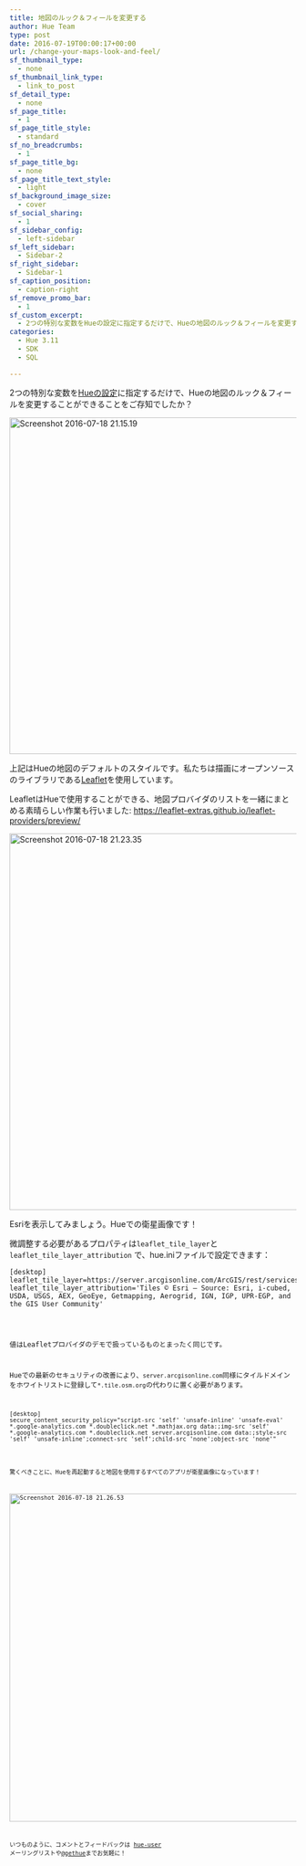 ```yaml
---
title: 地図のルック＆フィールを変更する
author: Hue Team
type: post
date: 2016-07-19T00:00:17+00:00
url: /change-your-maps-look-and-feel/
sf_thumbnail_type:
  - none
sf_thumbnail_link_type:
  - link_to_post
sf_detail_type:
  - none
sf_page_title:
  - 1
sf_page_title_style:
  - standard
sf_no_breadcrumbs:
  - 1
sf_page_title_bg:
  - none
sf_page_title_text_style:
  - light
sf_background_image_size:
  - cover
sf_social_sharing:
  - 1
sf_sidebar_config:
  - left-sidebar
sf_left_sidebar:
  - Sidebar-2
sf_right_sidebar:
  - Sidebar-1
sf_caption_position:
  - caption-right
sf_remove_promo_bar:
  - 1
sf_custom_excerpt:
  - 2つの特別な変数をHueの設定に指定するだけで、Hueの地図のルック＆フィールを変更することができることをご存知でしたか？
categories:
  - Hue 3.11
  - SDK
  - SQL

---
```

2つの特別な変数を<a href="https://github.com/cloudera/hue/blob/master/desktop/conf.dist/hue.ini#L114" target="_blank">Hueの設定</a>に指定するだけで、Hueの地図のルック＆フィールを変更することができることをご存知でしたか？

[<img class="aligncenter size-large wp-image-4229" src="https://cdn.gethue.com/uploads/2016/07/Screenshot-2016-07-18-21.15.19-1024x590.jpg" alt="Screenshot 2016-07-18 21.15.19" width="1024" height="590" data-wp-pid="4229" />][1]

上記はHueの地図のデフォルトのスタイルです。私たちは描画にオープンソースのライブラリである<a href="http://leafletjs.com/" target="_blank">Leaflet</a>を使用しています。

LeafletはHueで使用することができる、地図プロバイダのリストを一緒にまとめる素晴らしい作業も行いました: <a href="https://leaflet-extras.github.io/leaflet-providers/preview/" target="_blank">https://leaflet-extras.github.io/leaflet-providers/preview/</a>

[<img class="aligncenter size-large wp-image-4232" src="https://cdn.gethue.com/uploads/2016/07/Screenshot-2016-07-18-21.23.35-1024x660.jpg" alt="Screenshot 2016-07-18 21.23.35" width="1024" height="660" data-wp-pid="4232" />][2]

Esriを表示してみましょう。Hueでの衛星画像です！

微調整する必要があるプロパティは`leaflet_tile_layer`と`leaflet_tile_layer_attribution` で、hue.iniファイルで設定できます：

<pre><code class="bash">[desktop]
leaflet_tile_layer=https://server.arcgisonline.com/ArcGIS/rest/services/World_Imagery/MapServer/tile/{z}/{y}/{x}
leaflet_tile_layer_attribution='Tiles &copy; Esri &mdash; Source: Esri, i-cubed, USDA, USGS, AEX, GeoEye, Getmapping, Aerogrid, IGN, IGP, UPR-EGP, and the GIS User Community'
</pre>

値はLeafletプロバイダのデモで扱っているものとまったく同じです。
  
Hueでの最新のセキュリティの改善により、`server.arcgisonline.com`同様にタイルドメインをホワイトリストに登録して`*.tile.osm.org`の代わりに置く必要があります。

<pre><code class="bash">[desktop]
secure_content_security_policy="script-src 'self' 'unsafe-inline' 'unsafe-eval' *.google-analytics.com *.doubleclick.net *.mathjax.org data:;img-src 'self' *.google-analytics.com *.doubleclick.net server.arcgisonline.com data:;style-src 'self' 'unsafe-inline';connect-src 'self';child-src 'none';object-src 'none'"
</pre>

驚くべきことに、Hueを再起動すると地図を使用するすべてのアプリが衛星画像になっています！

[<img class="aligncenter size-large wp-image-4234" src="https://cdn.gethue.com/uploads/2016/07/Screenshot-2016-07-18-21.26.53-1024x575.jpg" alt="Screenshot 2016-07-18 21.26.53" width="1024" height="575" data-wp-pid="4234" />][3]

いつものように、コメントとフィードバックは [hue-user][4] メーリングリストや[@gethue][5]までお気軽に！

 [1]: https://cdn.gethue.com/uploads/2016/07/Screenshot-2016-07-18-21.15.19.jpg
 [2]: https://cdn.gethue.com/uploads/2016/07/Screenshot-2016-07-18-21.23.35.jpg
 [3]: https://cdn.gethue.com/uploads/2016/07/Screenshot-2016-07-18-21.26.53.jpg
 [4]: http://groups.google.com/a/cloudera.org/group/hue-user
 [5]: https://twitter.com/gethue